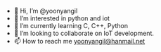 - 👋 Hi, I’m @yoonyangil
- 👀 I’m interested in python and iot
- 🌱 I’m currently learning C, C++, Python
- 💞️ I’m looking to collaborate on IoT development.
- 📫 How to reach me yoonyangil@hanmail.net

<!---
yoonyangil/yoonyangil is a ✨ special ✨ repository because its `README.md` (this file) appears on your GitHub profile.
You can click the Preview link to take a look at your changes.
--->
